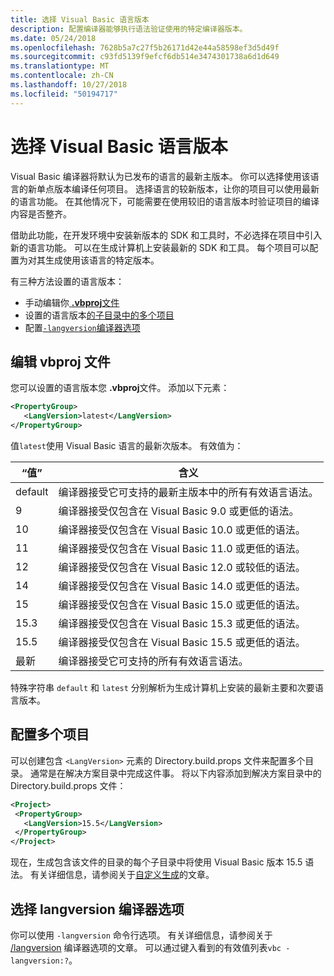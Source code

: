 ```yaml
---
title: 选择 Visual Basic 语言版本
description: 配置编译器能够执行语法验证使用的特定编译器版本。
ms.date: 05/24/2018
ms.openlocfilehash: 7628b5a7c27f5b26171d42e44a58598ef3d5d49f
ms.sourcegitcommit: c93fd5139f9efcf6db514e3474301738a6d1d649
ms.translationtype: MT
ms.contentlocale: zh-CN
ms.lasthandoff: 10/27/2018
ms.locfileid: "50194717"
---
```

# <a name="select-the-visual-basic-language-version"></a>选择 Visual Basic 语言版本

Visual Basic 编译器将默认为已发布的语言的最新主版本。 你可以选择使用该语言的新单点版本编译任何项目。 选择语言的较新版本，让你的项目可以使用最新的语言功能。 在其他情况下，可能需要在使用较旧的语言版本时验证项目的编译内容是否整齐。

借助此功能，在开发环境中安装新版本的 SDK 和工具时，不必选择在项目中引入新的语言功能。 可以在生成计算机上安装最新的 SDK 和工具。 每个项目可以配置为对其生成使用该语言的特定版本。

有三种方法设置的语言版本：

- 手动编辑你[ **.vbproj**文件](#edit-the-vbproj-file)
- 设置的语言版本[的子目录中的多个项目](#configure-multiple-projects)
- 配置[`-langversion`编译器选项](#set-the-langversion-compiler-option)

## <a name="edit-the-vbproj-file"></a>编辑 vbproj 文件

您可以设置的语言版本您 **.vbproj**文件。 添加以下元素：

```xml
<PropertyGroup>
   <LangVersion>latest</LangVersion>
</PropertyGroup>
```

值`latest`使用 Visual Basic 语言的最新次版本。 有效值为：

|“值”|含义|
|------------|-------------|
|default|编译器接受它可支持的最新主版本中的所有有效语言语法。|
|9|编译器接受仅包含在 Visual Basic 9.0 或更低的语法。|
|10|编译器接受仅包含在 Visual Basic 10.0 或更低的语法。|
|11|编译器接受仅包含在 Visual Basic 11.0 或更低的语法。|
|12|编译器接受仅包含在 Visual Basic 12.0 或较低的语法。|
|14|编译器接受仅包含在 Visual Basic 14.0 或更低的语法。|
|15|编译器接受仅包含在 Visual Basic 15.0 或更低的语法。|
|15.3|编译器接受仅包含在 Visual Basic 15.3 或更低的语法。|
|15.5|编译器接受仅包含在 Visual Basic 15.5 或更低的语法。|
|最新|编译器接受它可支持的所有有效语言语法。|

特殊字符串 `default` 和 `latest` 分别解析为生成计算机上安装的最新主要和次要语言版本。

## <a name="configure-multiple-projects"></a>配置多个项目

可以创建包含 `<LangVersion>` 元素的 Directory.build.props 文件来配置多个目录。 通常是在解决方案目录中完成这件事。 将以下内容添加到解决方案目录中的 Directory.build.props 文件：

```xml
<Project>
 <PropertyGroup>
   <LangVersion>15.5</LangVersion>
 </PropertyGroup>
</Project>
```

现在，生成包含该文件的目录的每个子目录中将使用 Visual Basic 版本 15.5 语法。 有关详细信息，请参阅关于[自定义生成](/visualstudio/msbuild/customize-your-build.md)的文章。

## <a name="set-the-langversion-compiler-option"></a>选择 langversion 编译器选项

你可以使用 `-langversion` 命令行选项。 有关详细信息，请参阅关于 [/langversion](../reference/command-line-compiler/langversion.md) 编译器选项的文章。 可以通过键入看到的有效值列表`vbc -langversion:?`。
